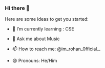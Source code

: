### Hi there 👋




Here are some ideas to get you started:



- 🌱 I’m currently learning : CSE


- 💬 Ask me about Music 
- 📫 How to reach me: @im_rohan_0fficial._
- 😄 Pronouns: He/Him



